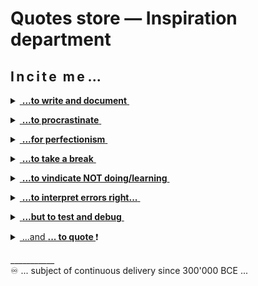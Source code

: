 # Quotes store &mdash; Inspiration department

## I&thinsp;n&thinsp;c&thinsp;i&thinsp;t&thinsp;e&nbsp;&nbsp;m&thinsp;e ...

<details><summary><ins>&nbsp;<b>...to write and document</b>&nbsp;</ins></summary>&nbsp;

> **Epistula non erubescit**\
― _Marcus Tullius Cicero (106-43 BC)_\
<sub>[Compiler too]</sub>

> **Write what you know.**\
― _Mark Twain (1835-1910)_

> **There's no such freak who wouldn't find a mate and there's**\
**no such nonsense that won't find a proper reader.**\
― _Anton Chekhov (1860-1904)_, "Rules for novice writers"

> **_If you could know in what a dirty drain_**\
> **_The verse does grow without knowing shame,_** ...\
― _Anna Akhmatova (1889-1966)_, 1964 Nobel Prize in Literature nominee\
"I have no use for odes in battles...", 1964

> **If they give you lined paper, write the other way.**\
― _Juan Ramón Jiménez (1881-1958)_, 1956 Nobel Prize in Literature awardee\
**And so I invented the Monospace.**\
― _George Williams_ (*assumed)

<p dir="rtl"><b>!Gimme the torch, FAST</b><br /><i>Ray Bradbury (1920-2012)</i><br />reading the <i>Twilight</i> novels (*assumed)</p>

\_________________________________</details>

<details><summary><ins>&nbsp;<b>...to procrastinate</b>&nbsp;</ins></summary>&nbsp;
 
<mark><b>&nbsp;Presented to you by ...</b></mark>
<br /><picture><img alt="&nbsp;Leonardo da Vinci (1452-1519)" src="../../../../_rsc/_img/art/OldMasters/Leo(1452-1519)-portrait-found_2008_nearNaples.jpg" /></picture><br />
<mark><b>...Leonardo the Great Procrastinator</b></mark> ([widely known](https://interactions.acm.org/blog/view/leonardo-da-vinci-the-great-procrastinator) and "certified" by court)

#### F.A.Q.

> **That question is too good to spoil with an answer.**\
― _Harry Mulisch (1927-2010)_, The Discovery of Heaven\
<sub>This quote is also known from earlier authors.</sub>

#### Idioms and proverbs

> **Nice guys finish last**.\
From the baseball world of the late 1940s - [learn more](https://crossidiomas.com/nice-guys-finish-last/)

> **The bird catches the early worm.**\
(The late cat catches the dozy bird.)

#### Scientifically proven

> **One never notices what has been done; one can only see what remains to be done.**\
_― Maria Skłodowska-Curie (1867-1934)_, Nobel prize awardee\
Letter to her brother (1894)

<sup>PL</sup> <sub>Original: "Człowiek nigdy nie ogląda się na to, co zrobione, ale na to patrzy, co ma przed sobą do zrobienia."</sub>

#### Add to the calendar

_Procrastinators' Club of America_ (with international membership) established [Be Late for Something Day](https://nationaltoday.com/national-be-late-for-something-day/) on **5h&nbsp;September**. As an honest sympathizer, I appended this reminder a day later&mdash;**September&nbsp;6th**, 2024 which surprisingly is [Fight Procrastination Day](https://www.daysoftheyear.com/days/fight-procrastination-day).

Coming next&mdash;[National Procrastination Week](https://en.wikipedia.org/wiki/National_Procrastination_Week).

\_________________________________</details>

<details><summary><ins>&nbsp;<b>...for perfectionism</b>&nbsp;</ins></summary>&nbsp;
 
<mark><b>&nbsp;Presented to you by ...</b></mark>
<br /><picture><img alt="&nbsp;Collage: best works of modern perfectionism" src="../../../../_rsc/_img/memes/collage-modern_perfectionism.jpg" title="&nbsp;... the best of design" /></picture><br />

#### Classics

> **Trifles make perfection, and perfection is no trifle.**\
attributed to _Michelangelo_ (1475-1564) about his David statue\
(for which allegedly the Master surveyed the marble piece for two years)

 #### Naturalism 
 
> The role of the infinitely small in nature is infinitely great.\
― _Louis Pasteur (1822-1895)_\
<sup>🇫🇷</sup> <sub>Original: “Le rôle de l’infiniment petit dans la nature est infiniment grand.”</sub>

#### Think like a grandmaster

> **... bear in mind these prudential rules, _viz._:\
having a good move, to seek for a better.**\
― _Domenico Lorenzo Ponziani (1719-1796)_, best known for chess writing\
<sub>Misattributed to _Emanuel Lasker_</sub>

#### East meets West

![Brevity - sibling of talent](https://img.shields.io/badge/Brevity-Sister_of_Talent-yellow)

> **Do only what only you can do.**\
― [Edsger W. Dijkstra](contributors/README.md#Edsger-W-Dijkstra)

Not only the East grant us profound and eloquent teaching! Whatever Mr. Kipling* did say.<sup>©️</sup>

&nbsp;&nbsp;&nbsp;&nbsp;<sup>©️</sup> <sub>"East is East, and West is West, and never the twain shall meet..."</sub>

\_________________________________</details>

<details><summary><ins>&nbsp;<b>...to take a break</b>&nbsp;</ins></summary>&nbsp;
 
<mark><b>&nbsp;Presented to you by ...</b></mark>
<br /><picture><img src="../../../../_rsc/_img/photo/misc/Twitter-FTX_SamFried.jpg" alt="&nbsp;nap in FTX office" /></picture><br />
<mark><b>... Sam&nbsp;</b></mark> who [Fried Bankm**e**n](https://www.techtarget.com/whatis/feature/FTX-scam-explained-Everything-you-need-to-know) and not only.
 
#### German philosophy always rules

> **Don't believe any thought that wasn't born in the open air and with free movement.**<sup>🚶</sup>\
― _Friedrich Wilhelm Nietzsche_ (1844-1900)\
> &nbsp;\
> **We should consider every day lost on which we have not danced at least once**.<sup>👯</sup>\
> _\*idem*_

&nbsp;&nbsp;&nbsp;&nbsp;&nbsp;&nbsp;&nbsp;<sup>🚶</sup> <sub>Full original: „So wenig als möglich sitzen; keinem Gedanken Glauben schenken, der nicht im Freien geboren ist und bei freier Bewegung – in dem nicht auch die Muskeln ein Fest feiern. Alle Vorteile kommen aus den Eingeweiden. – Das Sitzfleisch – ich sagte es schon einmal – die eigentliche Sünde wider den heiligen Geist.“\
 Ecce Homo. Wie man wird, was man ist (1889),</sub>\
&nbsp;&nbsp;&nbsp;&nbsp;&nbsp;&nbsp;&nbsp;<sup>👯</sup> <sub>Original: „Wir sollten jeden Tag als verloren betrachten, an dem wir nicht mindestens einmal getanzt haben.“</sub>

#### Great ideas that came in the sleep

To name a few of the officially recognized:

+ _The principles of analytical geometry_, René Descartes (1596-1650)
+ _The periodic table of chemical elements_, Dmitri Mendeleev (1834-1907)
+ _Special relativity theory_, Albert Einstein (1879-1955)
+ _The model of the atom_, Neils Bohr (1885-1962)
+ _Structure of the benzene molecule_, August Kekulé (1829-1896)
+ _Sewing machine_, Elias Howe (1819-1867)

\_________________________________</details>

<details><summary><ins>&nbsp;<b>...to vindicate NOT doing/learning</b>&nbsp;</ins></summary>&nbsp;
 
<mark><b>&nbsp;Presented to you by ...</b></mark>
<br /><picture><img alt="&nbsp;Luca Giordano: Dream of Solomon, 1694-1695" src="../../../../_rsc/_img/art/OldMasters/LucaGiordano-TheDreamOfSolomon-w555px.jpg" 
 title="&nbsp;Dream of Solomon, 1694-1695, by Luca Giordano"/></picture><br />
<mark><b>...King Solomon</b></mark>, who said:

> **For in much wisdom is much grief: and he that increaseth knowledge increaseth sorrow.**\
Ecclesiastes 1:18, Webster's Bible Translation.

#### Laws of nature

> **Nature uses as little as possible of anything.**\
_Johannes Kepler_ (1571-1630), key prolific astronomer

#### Forbes talent selection

![Ignoramus et ignorabimus](https://img.shields.io/badge/Ignoramus-Ignorabimus-yellow)

> **Every time you create something new, there should be questions**...\
― _Elizabeth Holmes_, one of the 100 most influential people by Time magazine in 2015\
(April 2015 interview with CBS News)

> **I was a really negligent student.**\
_Sam Bankman-Fried_, FTX cofounder, [only Zuck has been this rich young](https://www.forbes.com/sites/stevenehrlich/2021/10/06/the-richest-under-30-in-the-world-all-thanks-to-crypto/)

#### Rites against refactoring

<table><tr><td><a href="../../../../_rsc/_img/photo/blog/air/Zeppelin_Bodensee.jpg">
  <img alt="&nbsp;Zeppelin over Bodensee" title="&nbsp;Zeppelin over Bodensee" width="100px" src="../../../../_rsc/_img/thumbs/Bodensee_Zeppelin-200px.jpg"></picture>
</td><td>
  <blockquote><b>Somewhere it's better to curse in the darkness <br />than to light a single candle.</b><br />
(Attributed to <i>Ferdinand von Zeppelin</i> or <i>von Hindenburg</i>)</blockquote>
</td></tr></table>

#### Hammer❗

> If you wish to be a success in the world, promise everything, deliver nothing.\
― _Napoleon Bonaparte (1769-1821)_\
<sub>He failed as a result of being inconsistent with his own saying.</sub>

<sup>🇫🇷</sup> <sub>Original: "Si vous escomptez avoir du succès dans le monde, promettez tout, ne donnez rien."</sub>

#### Handshake thru generations

> **There are four things to watch forever:\
falling water, burning fire, starry sky,** and **tasks, you define and others commit**.\
_Earliest humans_

#### Bottom line

> **I know that I know nothing.**\
_Plato_'s account of _Socrates_ 

Should one defy fundamental Western philosophers ...

\_________________________________</details>

<details><summary><ins>&nbsp;<b>...to interpret errors right...</b>&nbsp;</ins></summary>&nbsp;
 
<mark><b>&nbsp;Presented to you by ...</b></mark>
<br /><picture><img alt="&nbsp;BSoD on Win98 presentation" src="../../../../_rsc/_img/photo/misc/1998.Win98-BSoD_w_BGates.jpg" title="&nbsp;Real frame from the presentation of Windows plug&play in 1998"/></picture><br />
(This **BSoD** must be an XX-century [history](https://en.wikipedia.org/wiki/Blue_screen_of_death) but it [struck](https://www.msn.com/en-us/news/technology/a-blue-screen-of-death-loop-how-a-crowdstrike-update-crashed-microsoft-systems-around-the-world/ar-BB1qgFNC) again in 2024.)

#### Customer gets the King

> _après nous le déluge_\
(fr: "After us the deluge may come for aught we care")\
attributed to Louis XV (1710-1774)

The motto under which some (rare) fix-budget outsourced projects are delivered.

#### Medieval

> Not he is unmannered who falls beneath the table\
but one who notices this.

The rule of medieval feasts and merciful testers

#### Moralité 

"Errare humanum est, perseverare autem diabolicum." 

"To err is human, to forgive divine"\
_Alexander Pope_, poet (1688-1744)

> **Is software craft or art?**\
To interpret a bug as a feature is a craft.\
To make a customer feel guilty for it - the **art**.

\_________________________________</details>

<details><summary><ins>&nbsp;<b>...but to test and debug</b>&nbsp;</ins></summary>
&nbsp;
 
<mark><b>&nbsp;Presented to you by ...</b></mark>
<br /><picture><img alt="&nbsp; Teleevanglist: If there's no more room in stack, the bugs will walk the Earth..." src="../../../../_rsc/_img/memes/misquote-no_more_stack.jpg" title="&nbsp;Stack is overflowing..." /></picture><br />
<mark><b>...Ken Foree fandom</b></mark>

 #### Already classics

> **Never allow the same bug to bite you twice.**\
_Steve Maguire_, programmer and author

#### Manifest of the ingenious tester

> Hackers are innovative and resourceful, and so are we. They never stop thinking about new ways to harm our software and our users, and neither do we.

Security conference, August/2004

#### Recent but not last

> **I find it very odd. I’m a fairly private person who just sits in front of the computer and hacks on code.**\
_Andres Freund_, a programmer who occasionally found out the [XZ Utils backdoor](https://en.wikipedia.org/wiki/XZ_Utils_backdoor),
in <a href="https://www.nytimes.com/2024/04/03/technology/prevent-cyberattack-linux.html">NYT inteview</a>, 2024.<sup>🙋</sup>

<sup>🙋</sup> <sub>Media had hyperbolized it to a "century cyberattack". Though being tricky and longly planned it was far off to infiltrate most "distros", required many conditions to coincide and would manifest itself soon.</sub>

\_________________________________</details>

<details><summary><ins>&nbsp;...and <b>... to quote&nbsp;</b></ins>❗</summary>&nbsp;

> **I always have a quotation for everything. It saves original thinking.**\
_Dorothy L. Sayers_ (1893-1957), novelist, translator and critic
</details>

\___________\
♾️ ... subject of continuous delivery since 300'000 BCE ...
